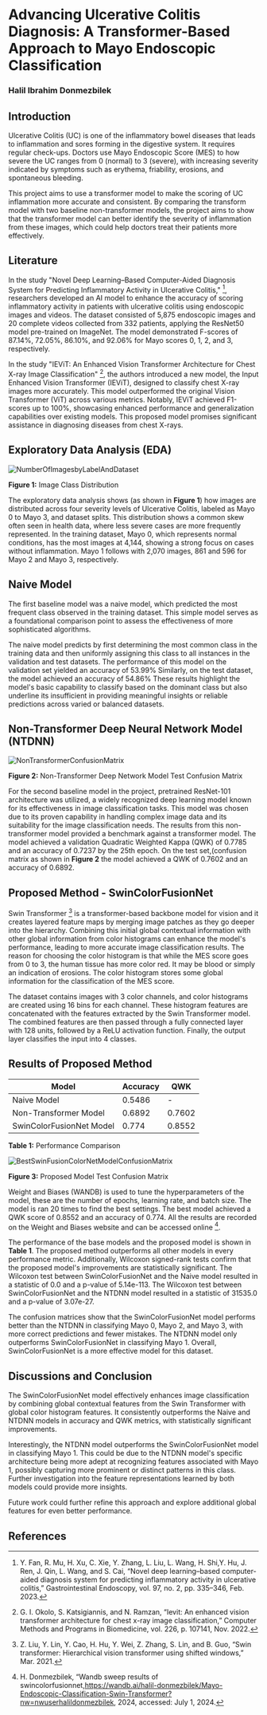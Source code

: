 # Advancing Ulcerative Colitis Diagnosis: A Transformer-Based Approach to Mayo Endoscopic Classification

### Halil Ibrahim Donmezbilek

## Introduction
Ulcerative Colitis (UC) is one of the inflammatory bowel diseases that leads to inflammation and sores forming in the digestive system. It requires regular check-ups. Doctors use  Mayo Endoscopic Score (MES) to how severe the UC ranges from 0 (normal) to 3 (severe), with increasing severity indicated by symptoms such as erythema, friability, erosions, and spontaneous bleeding.

This project aims to use a transformer model to make the scoring of UC inflammation more accurate and consistent. By comparing the transform model with two baseline non-transformer models, the project aims to show that the transformer model can better identify the severity of inflammation from these images, which could help doctors treat their patients more effectively.

## Literature
In the study "Novel Deep Learning–Based Computer-Aided Diagnosis System for Predicting Inflammatory Activity in Ulcerative Colitis," [^1], researchers developed an AI model to enhance the accuracy of scoring inflammatory activity in patients with ulcerative colitis using endoscopic images and videos. The dataset consisted of 5,875 endoscopic images and 20 complete videos collected from 332 patients, applying the ResNet50 model pre-trained on ImageNet. The model demonstrated F-scores of 87.14%, 72.05%, 86.10%, and 92.06% for Mayo scores 0, 1, 2, and 3, respectively.

In the study "IEViT: An Enhanced Vision Transformer Architecture for Chest X-ray Image Classification" [^2], the authors introduced a new model, the Input Enhanced Vision Transformer (IEViT), designed to classify chest X-ray images more accurately. This model outperformed the original Vision Transformer (ViT) across various metrics. Notably, IEViT achieved F1-scores up to 100%, showcasing enhanced performance and generalization capabilities over existing models. This proposed model promises significant assistance in diagnosing diseases from chest X-rays.

## Exploratory Data Analysis (EDA)

![NumberOfImagesbyLabelAndDataset](https://github.com/halildonmezbilek/MayoEndoscopicClassification-SwinTransformer/assets/40296559/803b4024-7a72-4e78-8fb0-81681307b15e)

**Figure 1:** Image Class Distribution

The exploratory data analysis shows (as shown in **Figure 1**) how images are distributed across four severity levels of Ulcerative Colitis, labeled as Mayo 0 to Mayo 3, and dataset splits. This distribution shows a common skew often seen in health data, where less severe cases are more frequently represented. In the training dataset, Mayo 0, which represents normal conditions, has the most images at 4,144, showing a strong focus on cases without inflammation. Mayo 1 follows with 2,070 images, 861 and 596 for Mayo 2 and Mayo 3, respectively.

## Naive Model
The first baseline model was a naive model, which predicted the most frequent class observed in the training dataset. This simple model serves as a foundational comparison point to assess the effectiveness of more sophisticated algorithms.

The naive model predicts by first determining the most common class in the training data and then uniformly assigning this class to all instances in the validation and test datasets. The performance of this model on the validation set yielded an accuracy of 53.99% Similarly, on the test dataset, the model achieved an accuracy of 54.86% These results highlight the model's basic capability to classify based on the dominant class but also underline its insufficient in providing meaningful insights or reliable predictions across varied or balanced datasets.

## Non-Transformer Deep Neural Network Model (NTDNN)

![NonTransformerConfusionMatrix](https://github.com/halildonmezbilek/MayoEndoscopicClassification-SwinTransformer/assets/40296559/7a71421a-56d6-4fb0-9870-1b8763f9b235)

**Figure 2:** Non-Transformer Deep Network Model Test Confusion Matrix

For the second baseline model in the project, pretrained ResNet-101 architecture was utilized, a widely recognized deep learning model known for its effectiveness in image classification tasks. This model was chosen due to its proven capability in handling complex image data and its suitability for the image classification needs. The results from this non-transformer model provided a benchmark against a transformer model. The model achieved a validation Quadratic Weighted Kappa (QWK) of 0.7785 and an accuracy of 0.7237 by the 25th epoch. On the test set,(confusion matrix as shown in **Figure 2** the model achieved a QWK of 0.7602 and an accuracy of 0.6892.

## Proposed Method - SwinColorFusionNet

Swin Transformer [^3] is a transformer-based backbone model for vision and it creates layered feature maps by merging image patches as they go deeper into the hierarchy. Combining this initial global contextual information with other global information from color histograms can enhance the model's performance, leading to more accurate image classification results. The reason for choosing the color histogram is that while the MES score goes from 0 to 3, the human tissue has more color red. It may be blood or simply an indication of erosions. The color histogram stores some global information for the classification of the MES score. 

The dataset contains images with 3 color channels, and color histograms are created using 16 bins for each channel. These histogram features are concatenated with the features extracted by the Swin Transformer model. The combined features are then passed through a fully connected layer with 128 units, followed by a ReLU activation function. Finally, the output layer classifies the input into 4 classes. 

## Results of Proposed Method

| Model                    | Accuracy | QWK    |
|--------------------------|----------|--------|
| Naive Model              | 0.5486   | -      |
| Non-Transformer Model    | 0.6892   | 0.7602 |
| SwinColorFusionNet Model | 0.774    | 0.8552 |

**Table 1:** Performance Comparison

![BestSwinFusionColorNetModelConfusionMatrix](https://github.com/halildonmezbilek/MayoEndoscopicClassification-SwinTransformer/assets/40296559/e8bdf952-5e63-452f-81f9-6cf1c5fc2521)

**Figure 3:** Proposed Model Test Confusion Matrix

Weight and Biases (WANDB) is used to tune the hyperparameters of the model, these are the number of epochs, learning rate, and batch size. The model is ran 20 times to find the best settings. The best model achieved a QWK score of 0.8552 and an accuracy of 0.774. All the results are recorded on the Weight and Biases website and can be accessed online [^4].

The performance of the base models and the proposed model is shown in **Table 1**. The proposed method outperforms all other models in every performance metric. Additionally, Wilcoxon signed-rank tests confirm that the proposed model's improvements are statistically significant. The Wilcoxon test between SwinColorFusionNet and the Naive model resulted in a statistic of 0.0 and a p-value of 5.14e-113. The Wilcoxon test between SwinColorFusionNet and the NTDNN model resulted in a statistic of 31535.0 and a p-value of 3.07e-27.

The confusion matrices show that the SwinColorFusionNet model performs better than the NTDNN in classifying Mayo 0, Mayo 2, and Mayo 3, with more correct predictions and fewer mistakes. The NTDNN model only outperforms SwinColorFusionNet in classifying Mayo 1. Overall, SwinColorFusionNet is a more effective model for this dataset.

## Discussions and Conclusion

The SwinColorFusionNet model effectively enhances image classification by combining global contextual features from the Swin Transformer with global color histogram features. It consistently outperforms the Naive and NTDNN models in accuracy and QWK metrics, with statistically significant improvements.

Interestingly, the NTDNN model outperforms the SwinColorFusionNet model in classifying Mayo 1. This could be due to the NTDNN model's specific architecture being more adept at recognizing features associated with Mayo 1, possibly capturing more prominent or distinct patterns in this class. Further investigation into the feature representations learned by both models could provide more insights.

Future work could further refine this approach and explore additional global features for even better performance. 

## References
[^1]: Y. Fan, R. Mu, H. Xu, C. Xie, Y. Zhang, L. Liu, L. Wang, H. Shi,Y. Hu, J. Ren, J. Qin, L. Wang, and S. Cai, “Novel deep learning–based computer-aided diagnosis system for predicting inflammatory activity in ulcerative colitis,” Gastrointestinal Endoscopy, vol. 97, no. 2, pp. 335–346, Feb. 2023.
[^2]: G. I. Okolo, S. Katsigiannis, and N. Ramzan, “Ievit: An enhanced vision transformer architecture for chest x-ray image classification,” Computer Methods and Programs in Biomedicine, vol. 226, p. 107141, Nov. 2022.
[^3]: Z. Liu, Y. Lin, Y. Cao, H. Hu, Y. Wei, Z. Zhang, S. Lin, and B. Guo, “Swin transformer: Hierarchical vision transformer using shifted windows,” Mar. 2021.
[^4]: H. Donmezbilek, “Wandb sweep results of swincolorfusionnet,https://wandb.ai/halil-donmezbilek/Mayo-Endoscopic-Classification-Swin-Transformer?nw=nwuserhalildonmezbilek, 2024, accessed: July 1, 2024.

